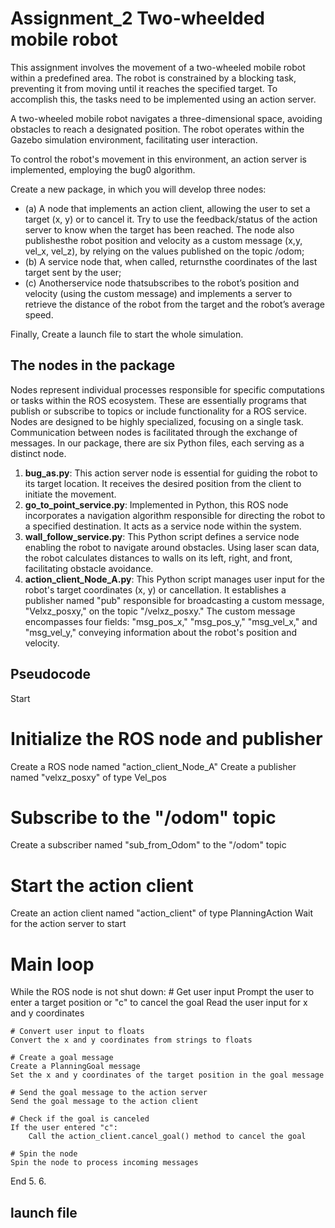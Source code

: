 Assignment_2 Two-wheelded mobile robot
======================================

This assignment involves the movement of a two-wheeled mobile robot within a predefined area. The robot is constrained by a blocking task, preventing it from moving until it reaches the specified target.
To accomplish this, the tasks need to be implemented using an action server.

A two-wheeled mobile robot navigates a three-dimensional space, avoiding obstacles to reach a designated position. The robot operates within the Gazebo simulation environment, facilitating user interaction.

To control the robot's movement in this environment, an action server is implemented, employing the bug0 algorithm.

Create a new package, in which you will develop three nodes:
- (a) A node that implements an action client, allowing the user to set a target (x, y) or to cancel it. Try to use the
feedback/status of the action server to know when the target has been reached. The node also publishesthe
robot position and velocity as a custom message (x,y, vel_x, vel_z), by relying on the values published on the
topic /odom;
- (b) A service node that, when called, returnsthe coordinates of the last target sent by the user;
- (c) Anotherservice node thatsubscribes to the robot’s position and velocity (using the custom message) and
implements a server to retrieve the distance of the robot from the target and the robot’s average speed.

Finally, Create a launch file to start the whole simulation.

The nodes in the package
------------------------
Nodes represent individual processes responsible for specific computations or tasks within the ROS ecosystem. 
These are essentially programs that publish or subscribe to topics or include functionality for a ROS service. 
Nodes are designed to be highly specialized, focusing on a single task. Communication between nodes is facilitated through the exchange of messages. 
In our package, there are six Python files, each serving as a distinct node.

1. **bug_as.py**: This action server node is essential for guiding the robot to its target location. It receives the desired position from the client to initiate the movement.
2. **go_to_point_service.py**: Implemented in Python, this ROS node incorporates a navigation algorithm responsible for directing the robot to a specified destination. It acts as a service node within the system.
3. **wall_follow_service.py**: This Python script defines a service node enabling the robot to navigate around obstacles. Using laser scan data, the robot calculates distances to walls on its left, right, and front, facilitating obstacle avoidance.
4. **action_client_Node_A.py**: This Python script manages user input for the robot's target coordinates (x, y) or cancellation. It establishes a publisher named "pub" responsible for broadcasting a custom message, "Velxz_posxy," on the topic "/velxz_posxy." The custom message encompasses four fields: "msg_pos_x," "msg_pos_y," "msg_vel_x," and "msg_vel_y," conveying information about the robot's position and velocity.

Pseudocode 
----------
Start

# Initialize the ROS node and publisher
Create a ROS node named "action_client_Node_A"
Create a publisher named "velxz_posxy" of type Vel_pos

# Subscribe to the "/odom" topic
Create a subscriber named "sub_from_Odom" to the "/odom" topic

# Start the action client
Create an action client named "action_client" of type PlanningAction
Wait for the action server to start

# Main loop
While the ROS node is not shut down:
    # Get user input
    Prompt the user to enter a target position or "c" to cancel the goal
    Read the user input for x and y coordinates

    # Convert user input to floats
    Convert the x and y coordinates from strings to floats

    # Create a goal message
    Create a PlanningGoal message
    Set the x and y coordinates of the target position in the goal message

    # Send the goal message to the action server
    Send the goal message to the action client

    # Check if the goal is canceled
    If the user entered "c":
        Call the action_client.cancel_goal() method to cancel the goal

    # Spin the node
    Spin the node to process incoming messages

End
5.
6. 

launch file
-----------
